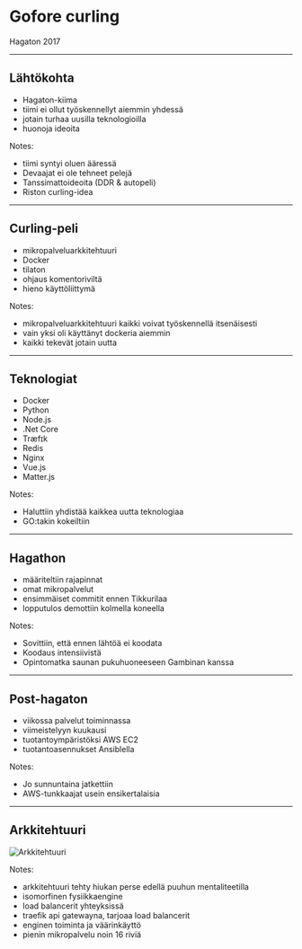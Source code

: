 # Gofore curling

Hagaton 2017

---

## Lähtökohta

<!-- .slide: data-state="primary-theme" -->

- Hagaton-kiima
- tiimi ei ollut työskennellyt aiemmin yhdessä
- jotain turhaa uusilla teknologioilla
- huonoja ideoita

Notes:

- tiimi syntyi oluen ääressä
- Devaajat ei ole tehneet pelejä
- Tanssimattoideoita (DDR & autopeli)
- Riston curling-idea

---

## Curling-peli

<!-- .slide: data-state="primary-theme" -->

- mikropalveluarkkitehtuuri
- Docker
- tilaton
- ohjaus komentoriviltä
- hieno käyttöliittymä

Notes:

- mikropalveluarkkitehtuuri kaikki voivat työskennellä itsenäisesti
- vain yksi oli käyttänyt dockeria aiemmin
- kaikki tekevät jotain uutta

---

## Teknologiat

<!-- .slide: data-state="primary-theme" -->

- Docker
- Python
- Node.js
- .Net Core
- Træfɪk
- Redis
- Nginx
- Vue.js
- Matter.js

Notes:

- Haluttiin yhdistää kaikkea uutta teknologiaa
- GO:takin kokeiltiin

---

## Hagathon

<!-- .slide: data-state="primary-theme" -->

- määriteltiin rajapinnat
- omat mikropalvelut
- ensimmäiset commitit ennen Tikkurilaa
- lopputulos demottiin kolmella koneella

Notes:

- Sovittiin, että ennen lähtöä ei koodata
- Koodaus intensiivistä
- Opintomatka saunan pukuhuoneeseen Gambinan kanssa

---

## Post-hagaton

<!-- .slide: data-state="primary-theme" -->

- viikossa palvelut toiminnassa
- viimeistelyyn kuukausi
- tuotantoympäristöksi AWS EC2
- tuotantoasennukset Ansiblella

Notes:

- Jo sunnuntaina jatkettiin
- AWS-tunkkaajat usein ensikertalaisia

---

## Arkkitehtuuri

<!-- .slide: data-state="primary-theme" -->

![Arkkitehtuuri](../assets/images/png/arkkitehtuuri.png)

Notes:

- arkkitehtuuri tehty hiukan perse edellä puuhun mentaliteetilla
- isomorfinen fysiikkaengine
- load balancerit yhteyksissä
- traefik api gatewayna, tarjoaa load balancerit
- enginen toiminta ja väärinkäyttö
- pienin mikropalvelu noin 16 riviä
